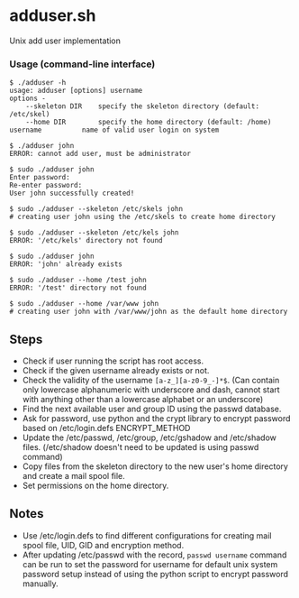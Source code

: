 # adduser.sh
Unix add user implementation

### Usage (command-line interface)
	$ ./adduser -h
	usage: adduser [options] username
	options -
    	--skeleton DIR    specify the skeleton directory (default: /etc/skel)                                                     
    	--home DIR        specify the home directory (default: /home)
	username          name of valid user login on system
	
	$ ./adduser john
	ERROR: cannot add user, must be administrator
	
	$ sudo ./adduser john
	Enter password:                                                                                                                                                                                         
	Re-enter password:                                                                                                                                                                                      
	User john successfully created!   
	
	$ sudo ./adduser --skeleton /etc/skels john
	# creating user john using the /etc/skels to create home directory
	
	$ sudo ./adduser --skeleton /etc/kels john
	ERROR: '/etc/kels' directory not found
	
	$ sudo ./adduser john
	ERROR: 'john' already exists 
	
	$ sudo ./adduser --home /test john
	ERROR: '/test' directory not found 
	
	$ sudo ./adduser --home /var/www john
	# creating user john with /var/www/john as the default home directory	
	
## Steps
- Check if user running the script has root access.
- Check if the given username already exists or not.
- Check the validity of the username `[a-z_][a-z0-9_-]*$`. (Can contain only lowercase alphanumeric with underscore and dash, cannot start with anything other than a lowercase alphabet or an underscore)
- Find the next available user and group ID using the passwd database.
- Ask for password, use python and the crypt library to encrypt password based on /etc/login.defs ENCRYPT_METHOD
- Update the /etc/passwd, /etc/group, /etc/gshadow and /etc/shadow files. (/etc/shadow doesn't need to be updated is using passwd command)
- Copy files from the skeleton directory to the new user's home directory and create a mail spool file.
- Set permissions on the home directory.

## Notes
- Use /etc/login.defs to find different configurations for creating mail spool file, UID, GID and encryption method.
- After updating /etc/passwd with the record, `passwd username` command can be run to set the password for username for default unix system password setup instead of using the python script to encrypt password manually.
